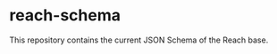 # reach-schema

This repository contains the current JSON Schema of the Reach base.

<script src="http://webcom-components.github.io/reach-schema/widget.js" data-schema="/reach-schema/latest/reach.json"></script>